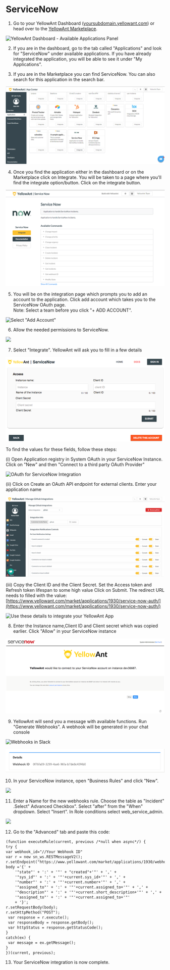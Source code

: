 # ServiceNow

1. Go to your YellowAnt Dashboard \([yoursubdomain.yellowant.com](https://github.com/yellowanthq/yellowant-help-center/tree/bdad19066023aa6a8b667a1d6f05b72945b49759/yoursubdomain.yellowant.com)\) or head over to the [YellowAnt Marketplace](https://www.yellowant.com/marketplace). 

![YellowAnt Dashboard - Available Applications Panel](../../.gitbook/assets/image%20%283%29.png)

2. If you are in the dashboard, go to the tab called "Applications" and look for "ServiceNow" under available applications. If you have already integrated the application, you will be able to see it under "My Applications".

3. If you are in the Marketplace you can find ServiceNow. You can also search for this application in the search bar.

![Find ServiceNow in the App Marketplace](../../.gitbook/assets/image%20%28157%29.png)

4. Once you find the application either in the dashboard or on the Marketplace click on Integrate. You will be taken to a page where you'll find the integrate option/button. Click on the integrate button.

![](../../.gitbook/assets/image%20%28239%29.png)

5. You will be on the integration page which prompts you to add an account to the application. Click add account which takes you to the ServiceNow OAuth page.  
Note: Select a team before you click "+ ADD ACCOUNT".  


![Select &quot;Add Account&quot;](https://lh5.googleusercontent.com/BN2B8Ug3oatfGneTllvVJJBtmcQo8e1u7mRT-OzlEq4bwslYpQQIitmGHfilBgnn7eC8Vlc5-ND8fliEa2EHp6vng5Txi93folxh265wjWU9ittuSa2FaWo6jSwqSf7MOE7xNEF_)

6. Allow the needed permissions to ServiceNow.

![](https://lh6.googleusercontent.com/glmh60ldWjLn6XlljsyIDIF96_8-bJW3AydXZJM40L0Nw0b6nTeVIk3lJ-czcLY934YaVfsF3bp3hC5zRzkiHMTENYgP-0nlX6StSusDO-5FLeBWtXFI_ziHPhKXWsxPgnNx0Hx8)

7. Select "Integrate". YellowAnt will ask you to fill in a few details

![Fill in the details of your ServiceNow Account](../../.gitbook/assets/image%20%2880%29.png)

To find the values for these fields, follow these steps:

\(i\) Open Application registry in System OAuth in your ServiceNow Instance. Click on "New" and then "Connect to a third party OAuth Provider"

![OAuth for ServiceNow Integration](https://lh4.googleusercontent.com/rJN0C7HnHIqiqdnSR7z_rmZ-uh6oOgMrBl-0d5GsZKpHaV2BCk9QclWRuZeinNUam1FyR6P3S9-sBoqaaxQzDnHus3sHJozt40rGrYehD28QULnSL5TR5ajy8iczeWP_rPizETMX)

\(ii\) Click on Create an OAuth API endpoint for external clients. Enter your application name

![We are naming this &quot;YellowAnt&quot;](../../.gitbook/assets/image%20%2841%29.png)

\(iii\) Copy the Client ID and the Client Secret. Set the Access token and Refresh token lifespan to some high value Click on Submit. The redirect URL needs to filled with the value: [https://www.yellowant.com/market/applications/1930/service-now-auth/](https://www.yellowant.com/market/applications/1930/service-now-auth/) 

![Use these details to integrate your YellowAnt App](https://lh6.googleusercontent.com/ArUnA_NxrQkouiGh4VuAEtVFLzKA-cJ35DjeC16SgdMHL6FYWBuCRKhM8l8e_KLjcnFln2gXhQ7_OaGF7bwOivlaKFV9wQ0wWl8BJUuh40AKqxCzLQHjor906QiSqHIjIUt6RKlL)

8. Enter the Instance name,Client ID and Client secret which was copied earlier. Click "Allow" in your ServiceNow instance

![Click Allow to complete Integration](../../.gitbook/assets/image%20%28237%29.png)

9. YellowAnt will send you a message with available functions. Run "Generate Webhooks". A webhook will be generated in your chat console

![Webhooks in Slack](https://lh5.googleusercontent.com/x9S-YZnDLkSWIIsh_NumbahgFPkNa7JDTpzA83nJIpmT6R_LeunKzRHPFOJzif6C3-D-Xg4XqA05Ha3vwAF3DgezEeevXq8cAb7A0V2R6Acs36EgRm4jYTyuj5MICj1m59V-JVBA)

![Webhooks in Microsoft Teams](../../.gitbook/assets/image%20%28122%29.png)

10. In your ServiceNow instance, open "Business Rules" and click "New".

![](https://lh5.googleusercontent.com/PTGI_qMgUnxkvy77PvYkgGIIr8JickOnuGVbbOj26QAuuwhzEkXnhvLQeqzG2qFctDoUY2xOnS5ZhbGV-OcFiVyU1owhw3kN9_Ep37O20eGC2eanR1OaYNWi87ECDeLriM1j75MS)

 11. Enter a Name for the new webhooks rule. Choose the table as "Incident" .Select" Advanced Checkbox". Select "after" from the "When" dropdown. Select "Insert". In Role conditions select web\_service\_admin.

![](https://lh4.googleusercontent.com/1i7Qxxx7us4EvZvNMsWk9ndLpfhrjxIh0BU1f1iElwf4jA_BcS4tf9-A9cruOYTjlj0Go3YP1Bb9q7LgqZVPfZrXoorzF-Wta4KCEZfidJOdS5BX6X7KymwqNyT9eyy4sHjUk03Z)

12. Go to the "Advanced" tab and paste this code:

```text
(function executeRule(current, previous /*null when async*/) {
try { 
var webhook_id="//Your Webhook ID"
var r = new sn_ws.RESTMessageV2();
r.setEndpoint("https://www.yellowant.com/market/applications/1930/webhooks/"+webhook_id);
body ='{' + 
    '"state"' + ':' + '"' + "created"+'"' + ',' + 
    '"sys_id"' + ':' + '"'+current.sys_id+'"' + ',' + 
    '"number"' + ':' + '"'+current.number+'"' + ',' + 
    '"assigned_to"' + ':' + '"'+current.assigned_to+'"' + ',' + 	
    '"description"' + ':' + '"'+current.short_description+'"' + ',' + 
    '"assigned_to"' + ':' + '"'+current.assigned_to+'"' 
    + '}';
r.setRequestBody(body);
r.setHttpMethod("POST");
 var response = r.execute();
 var responseBody = response.getBody();
 var httpStatus = response.getStatusCode();
}
catch(ex) {
 var message = ex.getMessage();
}
})(current, previous);

```

13. Your ServiceNow integration is now complete.

